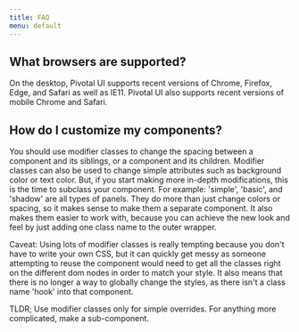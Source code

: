 ```yaml
---
title: FAQ
menu: default
---
```


## What browsers are supported?

On the desktop, Pivotal UI supports recent versions of Chrome, Firefox, Edge, and Safari as well as IE11. Pivotal UI also supports recent versions of mobile Chrome and Safari.

## How do I customize my components?

You should use modifier classes to change the spacing between a component and its siblings, or a component and its
 children. Modifier classes can also be used to change simple attributes such as background color or text color. But, if
 you start making more in-depth modifications, this is the time to subclass your component. For example: 'simple',
 'basic', and 'shadow' are all types of panels. They do more than just change colors or spacing, so it makes sense to
 make them a separate component. It also makes them easier to work with, because you can achieve the new look and feel
 by just adding one class name to the outer wrapper.

Caveat: Using lots of modifier classes is really tempting because you don't have to write your own CSS, but it can
 quickly get messy as someone attempting to reuse the component would need to get all the classes right on the
 different dom nodes in order to match your style. It also means that there is no longer a way to globally change the
 styles, as there isn't a class name 'hook' into that component.

TLDR; Use modifier classes only for simple overrides. For anything more complicated, make a sub-component.